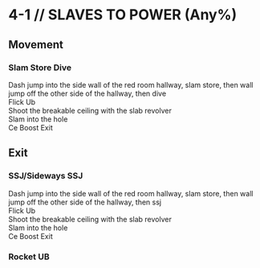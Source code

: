 # 4-1 // SLAVES TO POWER (Any%)


## Movement

### Slam Store Dive
Dash jump into the side wall of the red room hallway, slam store, then wall jump off the other side of the hallway, then dive <br/>
Flick Ub <br/>
Shoot the breakable ceiling with the slab revolver <br/>
Slam into the hole <br/>
Ce Boost Exit 

## Exit

### SSJ/Sideways SSJ
Dash jump into the side wall of the red room hallway, slam store, then wall jump off the other side of the hallway, then ssj <br/>
Flick Ub <br/>
Shoot the breakable ceiling with the slab revolver <br/>
Slam into the hole <br/>
Ce Boost Exit

### Rocket UB
<!-- includes both with 2 rockets, and rocket + core -->